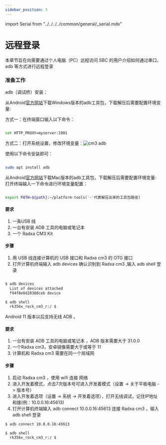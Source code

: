 ```yaml
---
sidebar_position: 3
---
```


import Serial from "../../../../common/general/\_serial.mdx"

# 远程登录

本章节旨在向需要通过个人电脑（PC）远程访问 SBC 的用户介绍如何通过串口、adb 等方式进行远程登录

<Tabs queryString="target">

<TabItem value="serial" label="串口登录">

<Serial platform="rk" model="cm3"/>

</TabItem>

<TabItem value="adb" label="adb登录">

### 准备工作

adb（调试桥）安装：

<Tabs queryString="target">

<TabItem value="adb_windows" label="Windows">

从Android[官方网站](https://source.android.com/docs/setup/build/adb)下载Windows版本的adb工具包，下载解压后需要配置环境变量:

方式一：在终端窗口输入以下命令：

```bash

set HTTP_PROXY=myserver:1981

```

方式二：打开系统设置，修改环境变量：![cm3 adb](/img/nx5/adb_config.webp)

</TabItem>

<TabItem value="adb_linux" label="Linux">

使用以下命令安装即可：

```bash

sudo apt install adb

```

</TabItem>

<TabItem value="adb_mac" label="Mac">

从Android[官方网站](https://source.android.com/docs/setup/build/adb)下载Mac版本的adb工具包，下载解压后需要配置环境变量:
打开终端输入一下命令进行环境变量配置：

```bash

export PATH=${path}:~/platform-tools('~'代表解压出来的工具包路径)

```

</TabItem>

</Tabs>

<Tabs queryString="target">

<TabItem value="wired_adb" label="有线登录">

#### 要求

1. 一条USB 线
2. 一台有安装 ADB 工具的电脑或笔记本
3. 一个 Radxa CM3 Kit

#### 步骤

1. 用 USB 线连接计算机的 USB 接口和 Radxa cm3 的 OTG 接口
2. 打开计算机终端输入 adb devices 确认识别到 Radxa cm3 ,输入 adb shell 登录

```bash

$ adb devices
  List of devices attached
  f94f8e0d28380ceb device

$ adb shell
  rk356x_rock_cm3_r:/ $

```

</TabItem>

<TabItem value="wireless_adb" label="无线登录">

Android 11 版本以后支持无线 ADB 。

#### 要求

1. 一台有安装 ADB 工具的电脑或笔记本 ，ADB 版本需要大于 31.0.0
2. 一个Radxa cm3，安卓镜像需要大于或等于 11
3. 计算机和 Radxa cm3 需要在同一个局域网

#### 步骤

1. 启动 Radxa cm3 ，使用 wifi 连接 网络
2. 进入开发着模式，点击7次版本号可进入开发着模式（设置 -> 关于平板电脑 -> 版本号）
3. 进入开发着选项（设置 -> 系统 -> 开发着选项），打开无线调试，记住IP地址和接(例：10.0.0.16:45613)
4. 打开计算机终端输入 adb connect 10.0.0.16:45613 连接 Radxa cm3 ，输入 adb shell 登录

```bash
$ adb connect 10.0.0.16:45613

$ adb shell
  rk356x_rock_cm3_r:/ $
```

</TabItem>

</Tabs>

</TabItem>

</Tabs>
